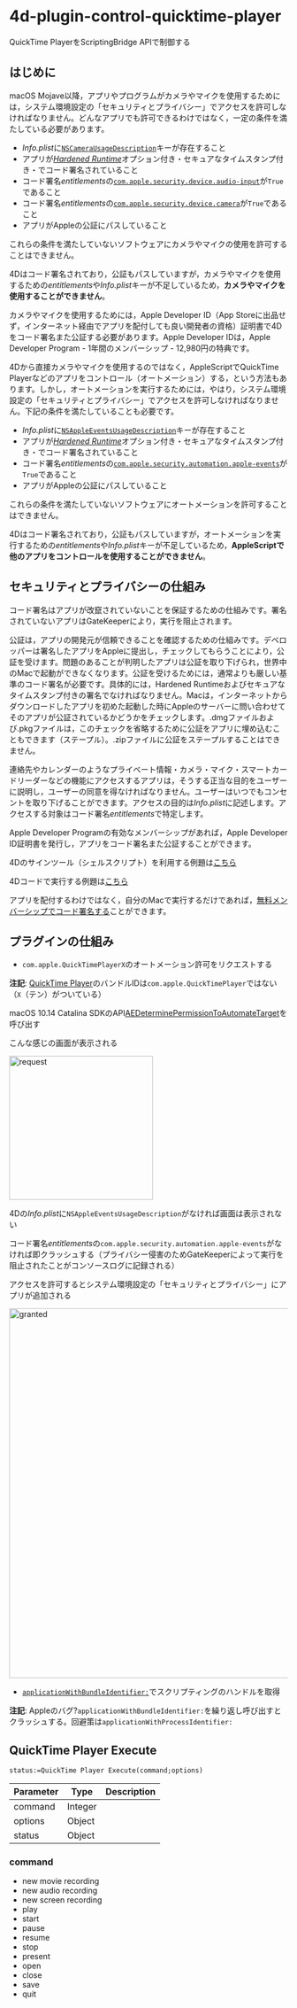 # 4d-plugin-control-quicktime-player
QuickTime PlayerをScriptingBridge APIで制御する

## はじめに

macOS Mojave以降，アプリやプログラムがカメラやマイクを使用するためには，システム環境設定の「セキュリティとプライバシー」でアクセスを許可しなければなりません。どんなアプリでも許可できるわけではなく，一定の条件を満たしている必要があります。

* *Info.plist*に[`NSCameraUsageDescription`](https://developer.apple.com/documentation/bundleresources/information_property_list/nscamerausagedescription?language=objc)キーが存在すること
* アプリが[*Hardened Runtime*](https://developer.apple.com/documentation/security/hardened_runtime?language=objc)オプション付き・セキュアなタイムスタンプ付き・でコード署名されていること
* コード署名*entitlements*の[`com.apple.security.device.audio-input`](https://developer.apple.com/documentation/bundleresources/entitlements/com_apple_security_device_audio-input?changes=l_2&language=objc)が`True`であること
* コード署名*entitlements*の[`com.apple.security.device.camera`](https://developer.apple.com/documentation/bundleresources/entitlements/com_apple_security_device_camera?language=objc)が`True`であること
* アプリがAppleの公証にパスしていること

これらの条件を満たしていないソフトウェアにカメラやマイクの使用を許可することはできません。

4Dはコード署名されており，公証もパスしていますが，カメラやマイクを使用するための*entitlements*や*Info.plist*キーが不足しているため，**カメラやマイクを使用することができません**。

カメラやマイクを使用するためには，Apple Developer ID（App Storeに出品せず，インターネット経由でアプリを配付しても良い開発者の資格）証明書で4Dをコード署名また公証する必要があります。Apple Developer IDは，Apple Developer Program - 1年間のメンバーシップ - 12,980円の特典です。

4Dから直接カメラやマイクを使用するのではなく，AppleScriptでQuickTime Playerなどのアプリをコントロール（オートメーション）する，という方法もあります。しかし，オートメーションを実行するためには，やはり，システム環境設定の「セキュリティとプライバシー」でアクセスを許可しなければなりません。下記の条件を満たしていることも必要です。

* *Info.plist*に[`NSAppleEventsUsageDescription`](https://developer.apple.com/documentation/bundleresources/information_property_list/nsappleeventsusagedescription)キーが存在すること
* アプリが[*Hardened Runtime*](https://developer.apple.com/documentation/security/hardened_runtime?language=objc)オプション付き・セキュアなタイムスタンプ付き・でコード署名されていること
* コード署名*entitlements*の[`com.apple.security.automation.apple-events`](https://developer.apple.com/documentation/bundleresources/entitlements/com_apple_security_automation_apple-events?changes=l_2&language=objc)が`True`であること
* アプリがAppleの公証にパスしていること

これらの条件を満たしていないソフトウェアにオートメーションを許可することはできません。

4Dはコード署名されており，公証もパスしていますが，オートメーションを実行するための*entitlements*や*Info.plist*キーが不足しているため，**AppleScriptで他のアプリをコントロールを使用することができません**。

## セキュリティとプライバシーの仕組み

コード署名はアプリが改竄されていないことを保証するための仕組みです。署名されていないアプリはGateKeeperにより，実行を阻止されます。

公証は，アプリの開発元が信頼できることを確認するための仕組みです。デベロッパーは署名したアプリをAppleに提出し，チェックしてもらうことにより，公証を受けます。問題のあることが判明したアプリは公証を取り下げられ，世界中のMacで起動ができなくなります。公証を受けるためには，通常よりも厳しい基準のコード署名が必要です。具体的には，Hardened Runtimeおよびセキュアなタイムスタンプ付きの署名でなければなりません。Macは，インターネットからダウンロードしたアプリを初めた起動した時にAppleのサーバーに問い合わせてそのアプリが公証されているかどうかをチェックします。.dmgファイルおよび.pkgファイルは，このチェックを省略するために公証をアプリに埋め込むこともできます（ステープル）。.zipファイルに公証をステープルすることはできません。

連絡先やカレンダーのようなプライベート情報・カメラ・マイク・スマートカードリーダーなどの機能にアクセスするアプリは，そうする正当な目的をユーザーに説明し，ユーザーの同意を得なければなりません。ユーザーはいつでもコンセントを取り下げることができます。アクセスの目的は*Info.plist*に記述します。アクセスする対象はコード署名*entitlements*で特定します。

Apple Developer Programの有効なメンバーシップがあれば，Apple Developer ID証明書を発行し，アプリをコード署名また公証することができます。

4Dのサインツール（シェルスクリプト）を利用する例題は[こちら](https://github.com/miyako/4d-utility-sign-app)

4Dコードで実行する例題は[こちら](https://github.com/miyako/4d-class-build-application)

アプリを配付するわけではなく，自分のMacで実行するだけであれば，[無料メンバーシップでコード署名する](https://github.com/miyako/4d-plugin-scard-v3/blob/main/with-free-account.md)ことができます。

## プラグインの仕組み

* `com.apple.QuickTimePlayerX`のオートメーション許可をリクエストする

**注記**: [QuickTime Player](https://support.apple.com/ja-jp/guide/quicktime-player/welcome/mac)のバンドルIDは`com.apple.QuickTimePlayer`ではない（`X`（テン）がついている）

macOS 10.14 Catalina SDKのAPI[AEDeterminePermissionToAutomateTarget](https://developer.apple.com/documentation/coreservices/3025784-aedeterminepermissiontoautomatet?language=objc)を呼び出す

こんな感じの画面が表示される

<img width="260" alt="request" src="https://user-images.githubusercontent.com/1725068/156720171-47fc5852-b1fa-403c-8d06-ad8d5717196e.png">

4Dの*Info.plist*に`NSAppleEventsUsageDescription`がなければ画面は表示されない

コード署名*entitlements*の`com.apple.security.automation.apple-events`がなければ即クラッシュする（プライバシー侵害のためGateKeeperによって実行を阻止されたことがコンソースログに記録される）

アクセスを許可するとシステム環境設定の「セキュリティとプライバシー」にアプリが追加される

<img width="668" alt="granted" src="https://user-images.githubusercontent.com/1725068/156722667-d3a2960b-9f48-4d89-ad59-0c34f4c9b60b.png">

* [`applicationWithBundleIdentifier:`](https://developer.apple.com/documentation/scriptingbridge/sbapplication/1588086-applicationwithbundleidentifier?language=objc)でスクリプティングのハンドルを取得

**注記**: Appleのバグ?`applicationWithBundleIdentifier:`を繰り返し呼び出すとクラッシュする。回避策は`applicationWithProcessIdentifier:`

## QuickTime Player Execute


```4d
status:=QuickTime Player Execute(command;options)
```

|Parameter|Type|Description|
|-|-|-|
|command|Integer||
|options|Object||
|status|Object||

### command

* new movie recording
* new audio recording
* new screen recording
* play
* start
* pause
* resume
* stop
* present
* open
* close
* save
* quit

